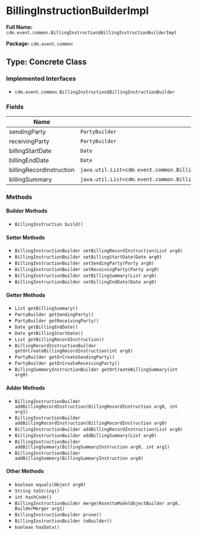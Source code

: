 # BillingInstructionBuilderImpl

**Full Name:** `cdm.event.common.BillingInstruction$BillingInstructionBuilderImpl`

**Package:** `cdm.event.common`

## Type: Concrete Class

### Implemented Interfaces

- `cdm.event.common.BillingInstruction$BillingInstructionBuilder`

### Fields

| Name | Type | Description |
|------|------|-------------|
| sendingParty | `PartyBuilder` |  |
| receivingParty | `PartyBuilder` |  |
| billingStartDate | `Date` |  |
| billingEndDate | `Date` |  |
| billingRecordInstruction | `java.util.List<cdm.event.common.BillingRecordInstruction$BillingRecordInstructionBuilder>` |  |
| billingSummary | `java.util.List<cdm.event.common.BillingSummaryInstruction$BillingSummaryInstructionBuilder>` |  |

### Methods

#### Builder Methods

- `BillingInstruction build()`

#### Setter Methods

- `BillingInstructionBuilder setBillingRecordInstruction(List arg0)`
- `BillingInstructionBuilder setBillingStartDate(Date arg0)`
- `BillingInstructionBuilder setSendingParty(Party arg0)`
- `BillingInstructionBuilder setReceivingParty(Party arg0)`
- `BillingInstructionBuilder setBillingSummary(List arg0)`
- `BillingInstructionBuilder setBillingEndDate(Date arg0)`

#### Getter Methods

- `List getBillingSummary()`
- `PartyBuilder getSendingParty()`
- `PartyBuilder getReceivingParty()`
- `Date getBillingEndDate()`
- `Date getBillingStartDate()`
- `List getBillingRecordInstruction()`
- `BillingRecordInstructionBuilder getOrCreateBillingRecordInstruction(int arg0)`
- `PartyBuilder getOrCreateSendingParty()`
- `PartyBuilder getOrCreateReceivingParty()`
- `BillingSummaryInstructionBuilder getOrCreateBillingSummary(int arg0)`

#### Adder Methods

- `BillingInstructionBuilder addBillingRecordInstruction(BillingRecordInstruction arg0, int arg1)`
- `BillingInstructionBuilder addBillingRecordInstruction(BillingRecordInstruction arg0)`
- `BillingInstructionBuilder addBillingRecordInstruction(List arg0)`
- `BillingInstructionBuilder addBillingSummary(List arg0)`
- `BillingInstructionBuilder addBillingSummary(BillingSummaryInstruction arg0, int arg1)`
- `BillingInstructionBuilder addBillingSummary(BillingSummaryInstruction arg0)`

#### Other Methods

- `boolean equals(Object arg0)`
- `String toString()`
- `int hashCode()`
- `BillingInstructionBuilder merge(RosettaModelObjectBuilder arg0, BuilderMerger arg1)`
- `BillingInstructionBuilder prune()`
- `BillingInstructionBuilder toBuilder()`
- `boolean hasData()`


